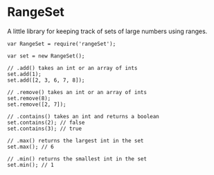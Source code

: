 RangeSet
========

A little library for keeping track of sets of large numbers using ranges.

    var RangeSet = require('rangeSet');

    var set = new RangeSet();

    // .add() takes an int or an array of ints
    set.add(1);
    set.add([2, 3, 6, 7, 8]);

    // .remove() takes an int or an array of ints
    set.remove(8);
    set.remove([2, 7]);

    // .contains() takes an int and returns a boolean
    set.contains(2); // false
    set.contains(3); // true

    // .max() returns the largest int in the set
    set.max(); // 6

    // .min() returns the smallest int in the set
    set.min(); // 1
